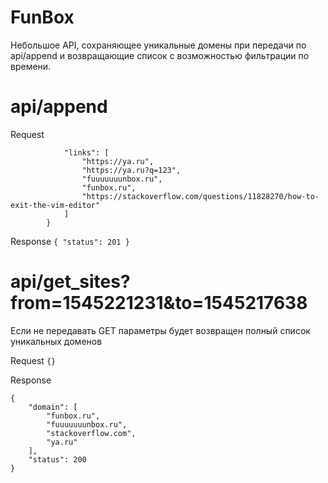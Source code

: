 # FunBox
Небольшое API, сохраняющее уникальные домены при передачи по api/append и возвращающие список с возможностью фильтрации по времени.

# api/append
Request
`````{
            "links": [
                "https://ya.ru",
                "https://ya.ru?q=123",
                "fuuuuuuunbox.ru",
                "funbox.ru",
                "https://stackoverflow.com/questions/11828270/how-to-exit-the-vim-editor"
            ]
        }
`````
Response
``{
    "status": 201
}``

# api/get_sites?from=1545221231&to=1545217638
Если не передавать GET параметры будет возвращен полный список уникальных доменов

Request ``{}``

Response 
`````
{
    "domain": [
        "funbox.ru",
        "fuuuuuuunbox.ru",
        "stackoverflow.com",
        "ya.ru"
    ],
    "status": 200
}
`````
